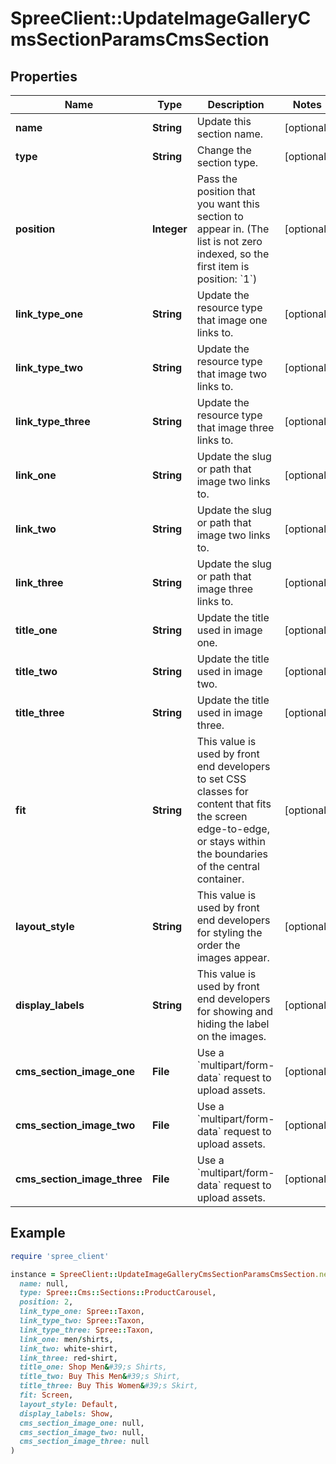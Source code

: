 # SpreeClient::UpdateImageGalleryCmsSectionParamsCmsSection

## Properties

| Name | Type | Description | Notes |
| ---- | ---- | ----------- | ----- |
| **name** | **String** | Update this section name. | [optional] |
| **type** | **String** | Change the section type. | [optional] |
| **position** | **Integer** | Pass the position that you want this section to appear in. (The list is not zero indexed, so the first item is position: &#x60;1&#x60;) | [optional] |
| **link_type_one** | **String** | Update the resource type that image one links to. | [optional] |
| **link_type_two** | **String** | Update the resource type that image two links to. | [optional] |
| **link_type_three** | **String** | Update the resource type that image three links to. | [optional] |
| **link_one** | **String** | Update the slug or path that image two links to. | [optional] |
| **link_two** | **String** | Update the slug or path that image two links to. | [optional] |
| **link_three** | **String** | Update the slug or path that image three links to. | [optional] |
| **title_one** | **String** | Update the title used in image one. | [optional] |
| **title_two** | **String** | Update the title used in image two. | [optional] |
| **title_three** | **String** | Update the title used in image three. | [optional] |
| **fit** | **String** | This value is used by front end developers to set CSS classes for content that fits the screen edge-to-edge, or stays within the boundaries of the central container. | [optional] |
| **layout_style** | **String** | This value is used by front end developers for styling the order the images appear. | [optional] |
| **display_labels** | **String** | This value is used by front end developers for showing and hiding the label on the images. | [optional] |
| **cms_section_image_one** | **File** | Use a &#x60;multipart/form-data&#x60; request to upload assets. | [optional] |
| **cms_section_image_two** | **File** | Use a &#x60;multipart/form-data&#x60; request to upload assets. | [optional] |
| **cms_section_image_three** | **File** | Use a &#x60;multipart/form-data&#x60; request to upload assets. | [optional] |

## Example

```ruby
require 'spree_client'

instance = SpreeClient::UpdateImageGalleryCmsSectionParamsCmsSection.new(
  name: null,
  type: Spree::Cms::Sections::ProductCarousel,
  position: 2,
  link_type_one: Spree::Taxon,
  link_type_two: Spree::Taxon,
  link_type_three: Spree::Taxon,
  link_one: men/shirts,
  link_two: white-shirt,
  link_three: red-shirt,
  title_one: Shop Men&#39;s Shirts,
  title_two: Buy This Men&#39;s Shirt,
  title_three: Buy This Women&#39;s Skirt,
  fit: Screen,
  layout_style: Default,
  display_labels: Show,
  cms_section_image_one: null,
  cms_section_image_two: null,
  cms_section_image_three: null
)
```

